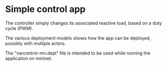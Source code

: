 Simple control app
================== 

The controller simply changes its associated reactive load, based on a duty cycle (PWM).

The various deployment models shows how the app can be deployed, possibly with multiple actors. 

The "varcontrol-mn.depl" file is intended to be used while running the application on mininet.
 
